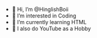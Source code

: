 - 👋 Hi, I’m @HinglishBoii
- 👀 I’m interested in Coding
- 🌱 I’m currently learning HTML
- 💞️ I also do YouTube as a Hobby
